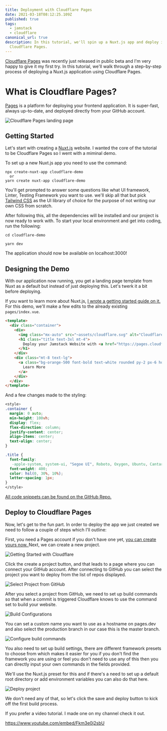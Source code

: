 ```yaml
---
title: Deployment with Cloudflare Pages
date: 2021-03-18T08:12:25.109Z
published: true
tags:
  - jamstack
  - cloudflare
canonical_url: true
description: In this tutorial, we'll spin up a Nuxt.js app and deploy it to
  Cloudflare Pages.
---
```

[Cloudflare Pages](https://pages.cloudflare.com/) was recently just released in public beta and I'm very happy to give it my first try. In this tutorial, we'll walk through a step-by-step process of deploying a Nuxt.js application using Cloudflare Pages.

# What is Cloudflare Pages?

[Pages](https://pages.cloudflare.com/) is a platform for deploying your frontend application. It is super-fast, always up-to-date, and deployed directly from your GitHub account.

![Cloudflare Pages landing page](/images/uploads/screenshot-2021-03-18-at-09.31.42.png)

## Getting Started

Let's start with creating a [Nuxt.js](https://nuxtjs.org/) website. I wanted the core of the tutorial to be Cloudflare Pages so I went with a miminal demo.

To set up a new Nuxt.js app you need to use the command:

```
npx create-nuxt-app cloudflare-demo
  or
yarn create nuxt-app cloudflare-demo
```

You'll get prompted to answer some questions like what UI framework, Linter, Testing Framework you want to use. we'll skip all that but pick [Tailwind CSS](https://tailwindcss.com/) as the UI library of choice for the purpose of not writing our own CSS from scratch.

After following this, all the dependencies will be installed and our project is now ready to work with. To start your local environment and get into coding, run the following:

```
cd cloudflare-demo

yarn dev
```

The application should now be available on localhost:3000!

## Designing the Demo

With our application now running, you get a landing page template from Nuxt as a default but instead of just deploying this. Let's twerk it a bit before deploying.

If you want to learn more about Nuxt.js, [I wrote a getting started guide on it.](https://www.giftegwuenu.com/getting-started-with-nuxt-js/) For this demo, we'll make a few edits to the already existing `pages/index.vue`.

```html
<template>
  <div class="container">
    <div>
      <img class="mx-auto" src="~assets/cloudflare.svg" alt="Cloudflare Pages" width="350">
      <h1 class="title text-3xl mt-4">
        Deploy your Jamstack Website with <a href="https://pages.cloudflare.com/"> Cloudflare Pages.</a>
      </h1>
    </div>
    <div class="mt-8 text-lg">
      <a class="bg-orange-500 font-bold text-white rounded py-2 px-6 hover:bg-orange-600" href="https://pages.cloudflare.com/">
        Learn More
      </a>
    </div>
  </div>
</template>
```

And a few changes made to the styling:

```css
<style>
.container {
  margin: 0 auto;
  min-height: 100vh;
  display: flex;
  flex-direction: column;
  justify-content: center;
  align-items: center;
  text-align: center;
}

.title {
  font-family:
   -apple-system, system-ui, "Segoe UI", Roboto, Oxygen, Ubuntu, Cantarell, "Fira Sans", "Droid Sans", "Helvetica Neue", sans-serif;
  font-weight: 400;
  color: hsl(0, 30%, 10%);
  letter-spacing: 1px;
}
</style>
```

[All code snippets can be found on the GitHub Repo.](https://github.com/lauragift21/cloudflare-demo)

## [](https://github.com/lauragift21/cloudflare-demo)Deploy to Cloudflare Pages

Now, let's get to the fun part. In order to deploy the app we just created we need to follow a couple of steps which I'll outline:

First, you need a Pages account if you don't have one yet, [you can create yours now. ](https://dash.cloudflare.com/?to=/:account/pages)Next, we can create a new project.

![Getting Started with Cloudflare](/images/uploads/screenshot-2021-03-18-at-09.56.35.png)

Click the create a project button, and that leads to a page where you can connect your GitHub account. After connecting to GitHub you can select the project you want to deploy from the list of repos displayed.



![Select Project from GitHub](/images/uploads/screenshot-2021-03-18-at-09.57.06.png)

After you select a project from GitHub, we need to set up build commands so that when a commit is triggered Cloudflare knows to use the command set to build your website.

![Build Configurations](/images/uploads/screenshot-2021-03-18-at-09.57.40.png)

You can set a custom name you want to use as a hostname on pages.dev and also select the production branch in our case this is the master branch.

![Configure build commands](/images/uploads/screenshot-2021-03-18-at-09.57.52.png)

You also need to set up build settings, there are different framework presets to choose from which makes it easier for you if you don't find the framework you are using or feel you don't need to use any of this then you can directly input your own commands in the fields provided.

We'll use the Nuxt.js preset for this and if there's a need to set up a default root directory or add environment variables you can also do that here. 

![Deploy project](/images/uploads/screenshot-2021-03-18-at-09.58.07.png)

We don't need any of that, so let's click the save and deploy button to kick off the first build process.











If you prefer a video tutorial. I made one on my channel check it out.

https://www.youtube.com/embed/Fkm3e0j2sbU